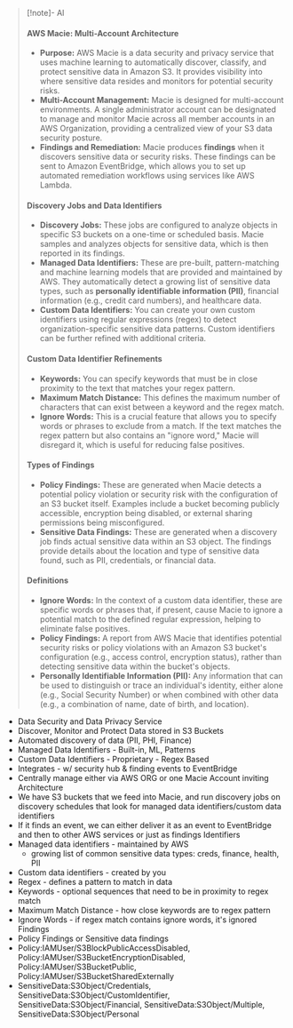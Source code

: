 > [!note]- AI
> #### AWS Macie: Multi-Account Architecture
> - **Purpose:** AWS Macie is a data security and privacy service that uses machine learning to automatically discover, classify, and protect sensitive data in Amazon S3. It provides visibility into where sensitive data resides and monitors for potential security risks.
> - **Multi-Account Management:** Macie is designed for multi-account environments. A single administrator account can be designated to manage and monitor Macie across all member accounts in an AWS Organization, providing a centralized view of your S3 data security posture.
> - **Findings and Remediation:** Macie produces **findings** when it discovers sensitive data or security risks. These findings can be sent to Amazon EventBridge, which allows you to set up automated remediation workflows using services like AWS Lambda.
> #### Discovery Jobs and Data Identifiers
> - **Discovery Jobs:** These jobs are configured to analyze objects in specific S3 buckets on a one-time or scheduled basis. Macie samples and analyzes objects for sensitive data, which is then reported in its findings.
> - **Managed Data Identifiers:** These are pre-built, pattern-matching and machine learning models that are provided and maintained by AWS. They automatically detect a growing list of sensitive data types, such as **personally identifiable information (PII)**, financial information (e.g., credit card numbers), and healthcare data.
> - **Custom Data Identifiers:** You can create your own custom identifiers using regular expressions (regex) to detect organization-specific sensitive data patterns. Custom identifiers can be further refined with additional criteria.
> #### Custom Data Identifier Refinements
> - **Keywords:** You can specify keywords that must be in close proximity to the text that matches your regex pattern.
> - **Maximum Match Distance:** This defines the maximum number of characters that can exist between a keyword and the regex match.
> - **Ignore Words:** This is a crucial feature that allows you to specify words or phrases to exclude from a match. If the text matches the regex pattern but also contains an "ignore word," Macie will disregard it, which is useful for reducing false positives.
> #### Types of Findings
> - **Policy Findings:** These are generated when Macie detects a potential policy violation or security risk with the configuration of an S3 bucket itself. Examples include a bucket becoming publicly accessible, encryption being disabled, or external sharing permissions being misconfigured.
> - **Sensitive Data Findings:** These are generated when a discovery job finds actual sensitive data within an S3 object. The findings provide details about the location and type of sensitive data found, such as PII, credentials, or financial data.
> #### Definitions
> - **Ignore Words:** In the context of a custom data identifier, these are specific words or phrases that, if present, cause Macie to ignore a potential match to the defined regular expression, helping to eliminate false positives.
> - **Policy Findings:** A report from AWS Macie that identifies potential security risks or policy violations with an Amazon S3 bucket's configuration (e.g., access control, encryption status), rather than detecting sensitive data within the bucket's objects.
> - **Personally Identifiable Information (PII):** Any information that can be used to distinguish or trace an individual's identity, either alone (e.g., Social Security Number) or when combined with other data (e.g., a combination of name, date of birth, and location).

- Data Security and Data Privacy Service
- Discover, Monitor and Protect Data stored in S3 Buckets
- Automated discovery of data (PII, PHI, Finance)
- Managed Data Identifiers - Built-in, ML, Patterns
- Custom Data Identifiers - Proprietary - Regex Based
- Integrates - w/ security hub & finding events to EventBridge
- Centrally manage either via AWS ORG or one Macie Account inviting
Architecture
- We have S3 buckets that we feed into Macie, and run discovery jobs on discovery schedules that look for managed data identifiers/custom data identifiers
- If it finds an event, we can either deliver it as an event to EventBridge and then to other AWS services or just as findings
Identifiers
- Managed data identifiers - maintained by AWS
	- growing list of common sensitive data types: creds, finance, health, PII
- Custom data identifiers - created by you
- Regex - defines a pattern to match in data
- Keywords - optional sequences that need to be in proximity to regex match
- Maximum Match Distance - how close keywords are to regex pattern
- Ignore Words - if regex match contains ignore words, it's ignored
Findings
- Policy Findings or Sensitive data findings
- Policy:IAMUser/S3BlockPublicAccessDisabled, Policy:IAMUser/S3BucketEncryptionDisabled, Policy:IAMUser/S3BucketPublic, Policy:IAMUser/S3BucketSharedExternally
- SensitiveData:S3Object/Credentials, SensitiveData:S3Object/CustomIdentifier, SensitiveData:S3Object/Financial, SensitiveData:S3Object/Multiple, SensitiveData:S3Object/Personal